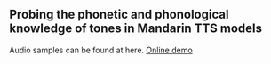 ## Probing the phonetic and phonological knowledge of tones in Mandarin TTS models

Audio samples can be found at here. [Online demo](https://lingjzhu.github.io/TTS_and_Tone_demo/)
